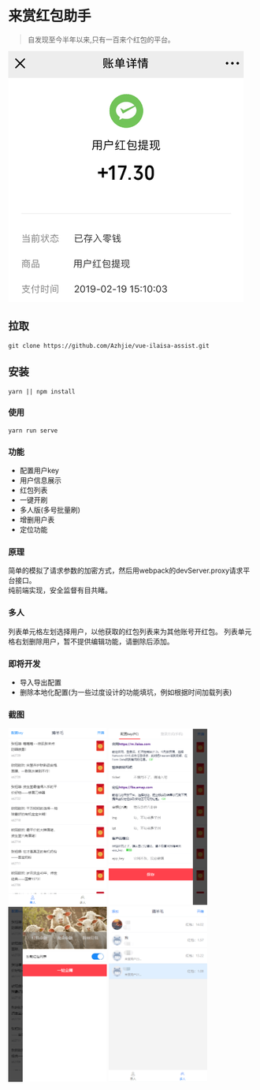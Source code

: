 # 来赏红包助手

> 自发现至今半年以来,只有一百来个红包的平台。

![Github](public/img/withdraw.png)
## 拉取
```
git clone https://github.com/Azhjie/vue-ilaisa-assist.git
```
## 安装
```
yarn || npm install
```

### 使用
```
yarn run serve
```

### 功能

 - 配置用户key  
 - 用户信息展示  
 - 红包列表 
 - 一键开刷
 - 多人版(多号批量刷)
 - 增删用户表
 - 定位功能

### 原理
简单的模拟了请求参数的加密方式，然后用webpack的devServer.proxy请求平台接口。  
纯前端实现，安全监督有目共睹。

### 多人
列表单元格左划选择用户，以他获取的红包列表来为其他账号开红包。
列表单元格右划删除用户，暂不提供编辑功能，请删除后添加。

### 即将开发
 - 导入导出配置
 - 删除本地化配置(为一些过度设计的功能填坑，例如根据时间加载列表)


 ### 截图
<img src="public/img/home.png" width = "200">
<img src="public/img/key.png" width = "200">
<img src="public/img/user.png" width = "200">
<img src="public/img/multi.png" width = "200">